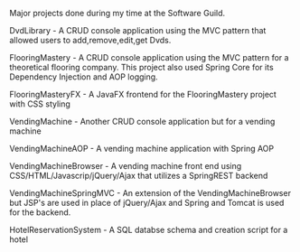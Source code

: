 Major projects done during my time at the Software Guild.

DvdLibrary - A CRUD console application using the MVC pattern that allowed users to add,remove,edit,get Dvds.

FlooringMastery - A CRUD console application using the MVC pattern for a theoretical flooring company. This project also used Spring Core for its Dependency Injection and AOP logging.

FlooringMasteryFX - A JavaFX frontend for the FlooringMastery project with CSS styling

VendingMachine - Another CRUD console application but for a vending machine

VendingMachineAOP - A vending machine application with Spring AOP

VendingMachineBrowser - A vending machine front end using CSS/HTML/Javascrip/jQuery/Ajax that utilizes a SpringREST backend

VendingMachineSpringMVC - An extension of the VendingMachineBrowser but JSP's are used in place of jQuery/Ajax and Spring and Tomcat is used for the backend.

HotelReservationSystem - A SQL databse schema and creation script for a hotel